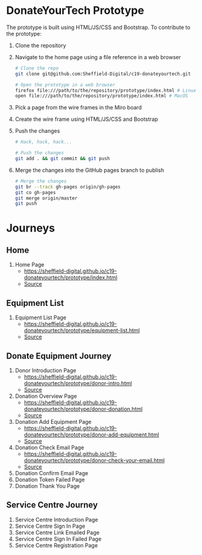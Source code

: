 # DonateYourTech Prototype

The prototype is built using HTML/JS/CSS and Bootstrap. To contribute to the
prototype:

1. Clone the repository
2. Navigate to the home page using a file reference in a web browser

    ```sh
    # Clone the repo
    git clone git@github.com:Sheffield-Digital/c19-donateyourtech.git

    # Open the prototype in a web browser
    firefox file:///path/to/the/repository/prototype/index.html # Linux
    open file:///path/to/the/repository/prototype/index.html # MacOS
    ```

3. Pick a page from the wire frames in the Miro board
4. Create the wire frame using HTML/JS/CSS and Bootstrap
5. Push the changes

    ```sh
    # Hack, hack, hack...

    # Push the changes
    git add . && git commit && git push
    ```

6. Merge the changes into the GitHub pages branch to publish

    ```sh
    # Merge the changes
    git br --track gh-pages origin/gh-pages
    git co gh-pages
    git merge origin/master
    git push
    ```

# Journeys

## Home
1. Home Page
   - https://sheffield-digital.github.io/c19-donateyourtech/prototype/index.html
   - [Source](./index.html)

## Equipment List
1. Equipment List Page
   - https://sheffield-digital.github.io/c19-donateyourtech/prototype/equipment-list.html
   - [Source](./equipment-list.html)

## Donate Equipment Journey
1. Donor Introduction Page
   - https://sheffield-digital.github.io/c19-donateyourtech/prototype/donor-intro.html
   - [Source](./donor-intro.html)
2. Donation Overview Page
   - https://sheffield-digital.github.io/c19-donateyourtech/prototype/donor-donation.html
   - [Source](./donor-donation.html)
3. Donation Add Equipment Page
   - https://sheffield-digital.github.io/c19-donateyourtech/prototype/donor-add-equipment.html
   - [Source](./donor-add-equipment.html)
4. Donation Check Email Page
   - https://sheffield-digital.github.io/c19-donateyourtech/prototype/donor-check-your-email.html
   - [Source](./donor-check-your-email.html)
5. Donation Confirm Email Page
6. Donation Token Failed Page
7. Donation Thank You Page

## Service Centre Journey
1. Service Centre Introduction Page
2. Service Centre Sign In Page
3. Service Centre Link Emailed Page
4. Service Centre Sign In Failed Page
3. Service Centre Registration Page
